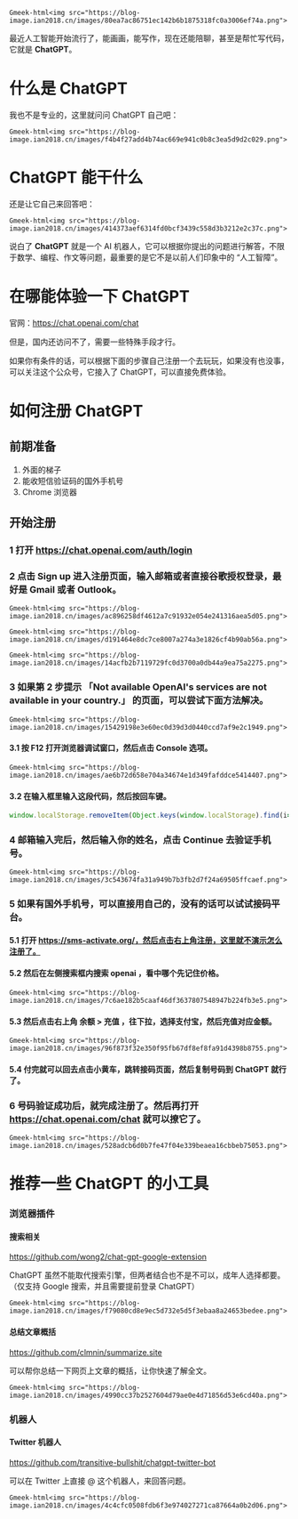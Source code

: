 `Gmeek-html<img src="https://blog-image.ian2018.cn/images/80ea7ac86751ec142b6b1875318fc0a3006ef74a.png">`

最近人工智能开始流行了，能画画，能写作，现在还能陪聊，甚至是帮忙写代码，它就是 **ChatGPT**。

# 什么是 ChatGPT

我也不是专业的，这里就问问 ChatGPT 自己吧：

`Gmeek-html<img src="https://blog-image.ian2018.cn/images/f4b4f27add4b74ac669e941c0b8c3ea5d9d2c029.png">`

# ChatGPT 能干什么

还是让它自己来回答吧：

`Gmeek-html<img src="https://blog-image.ian2018.cn/images/414373aef6314fd0bcf3439c558d3b3212e2c37c.png">`

说白了 **ChatGPT** 就是一个 AI 机器人，它可以根据你提出的问题进行解答，不限于数学、编程、作文等问题，最重要的是它不是以前人们印象中的 “人工智障”。

# 在哪能体验一下 ChatGPT

官网：https://chat.openai.com/chat

但是，国内还访问不了，需要一些特殊手段才行。

如果你有条件的话，可以根据下面的步骤自己注册一个去玩玩，如果没有也没事，可以关注这个公众号，它接入了 ChatGPT，可以直接免费体验。

# 如何注册 ChatGPT

## 前期准备

1. 外面的梯子
2. 能收短信验证码的国外手机号
3. Chrome 浏览器

## 开始注册

### 1 打开 https://chat.openai.com/auth/login

### 2 点击 **Sign up** 进入注册页面，输入邮箱或者直接谷歌授权登录，最好是 Gmail 或者 Outlook。

`Gmeek-html<img src="https://blog-image.ian2018.cn/images/ac896258df4612a7c91932e054e241316aea5d05.png">`

`Gmeek-html<img src="https://blog-image.ian2018.cn/images/d191464e8dc7ce8007a274a3e1826cf4b90ab56a.png">`

`Gmeek-html<img src="https://blog-image.ian2018.cn/images/14acfb2b7119729fc0d3700a0db44a9ea75a2275.png">`

### 3 如果第 2 步提示 **「Not available OpenAI's services are not available in your country.」** 的页面，可以尝试下面方法解决。

`Gmeek-html<img src="https://blog-image.ian2018.cn/images/15429198e3e60ec0d39d3d0440ccd7af9e2c1949.png">`

#### 3.1 按 **F12** 打开浏览器调试窗口，然后点击 **Console** 选项。

`Gmeek-html<img src="https://blog-image.ian2018.cn/images/ae6b72d658e704a34674e1d349fafddce5414407.png">`

#### 3.2 在输入框里输入这段代码，然后按回车键。

```javascript
window.localStorage.removeItem(Object.keys(window.localStorage).find(i=>i.startsWith('@@auth0spajs')))
```

### 4 邮箱输入完后，然后输入你的姓名，点击 **Continue** 去验证手机号。

`Gmeek-html<img src="https://blog-image.ian2018.cn/images/3c543674fa31a949b7b3fb2d7f24a69505ffcaef.png">`

### 5 如果有国外手机号，可以直接用自己的，没有的话可以试试接码平台。

#### 5.1 打开 https://sms-activate.org/，然后点击右上角注册，这里就不演示怎么注册了。

#### 5.2 然后在左侧搜索框内搜索 **openai** ，看中哪个先记住价格。

`Gmeek-html<img src="https://blog-image.ian2018.cn/images/7c6ae182b5caaf46df3637807548947b224fb3e5.png">`

#### 5.3 然后点击右上角 余额 > 充值 ，往下拉，选择支付宝，然后充值对应金额。

`Gmeek-html<img src="https://blog-image.ian2018.cn/images/96f873f32e350f95fb67df8ef8fa91d4398b8755.png">`

#### 5.4 付完就可以回去点击小黄车，跳转接码页面，然后复制号码到 ChatGPT 就行了。

### 6 号码验证成功后，就完成注册了。然后再打开 https://chat.openai.com/chat 就可以撩它了。

`Gmeek-html<img src="https://blog-image.ian2018.cn/images/528adcb6d0b7fe47f04e339beaea16cbbeb75053.png">`


# 推荐一些 ChatGPT 的小工具

### 浏览器插件

#### 搜索相关
https://github.com/wong2/chat-gpt-google-extension

ChatGPT 虽然不能取代搜索引擎，但两者结合也不是不可以，成年人选择都要。（仅支持 Google 搜索，并且需要提前登录 ChatGPT）

`Gmeek-html<img src="https://blog-image.ian2018.cn/images/f79080cd8e9ec5d732e5d5f3ebaa8a24653bedee.png">`

#### 总结文章概括

https://github.com/clmnin/summarize.site

可以帮你总结一下网页上文章的概括，让你快速了解全文。

`Gmeek-html<img src="https://blog-image.ian2018.cn/images/4990cc37b2527604d79ae0e4d71856d53e6cd40a.png">`

### 机器人

#### Twitter 机器人

https://github.com/transitive-bullshit/chatgpt-twitter-bot

可以在 Twitter 上直接 @ 这个机器人，来回答问题。

`Gmeek-html<img src="https://blog-image.ian2018.cn/images/4c4cfc0508fdb6f3e974027271ca87664a0b2d06.png">`



<!-- ##{"timestamp":1670415017}## -->